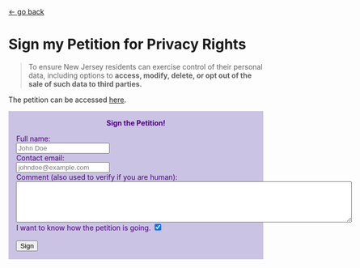 [<- go back](/)

# Sign my Petition for Privacy Rights

> To ensure New Jersey residents can exercise control of their personal data, including options to **access, modify, delete, or opt out of the sale of such data to third parties.**

The petition can be accessed [here](use/petition.pdf).

<div class="warning" style='padding:0.1em; background-color: #CBC3E3; color:#4b0082'>
<span>
<p style='margin-top:1em; text-align:center'>
<b>Sign the Petition!</b>
<form action="/vote.cgi" id="vote" style='margin-left: 1em;' method="POST">   
    <label for="name">Full name:</label><br>   
    <input type="text" id="name" name="name" placeholder="John Doe"><br>   
    <label for="email">Contact email:</label><br>   
    <input type="text" id="email" name="email" placeholder="johndoe@example.com"><br>   
    <label for="comment">Comment (also used to verify if you are human):</label><br>   
    <textarea rows="5" cols="80" id="comment" name="comment"> </textarea><br>
    <label for="emailme">I want to know how the petition is going.</label>   
    <input type="checkbox" id="emailme" name="emailme" checked="checked"><br><br>
    <input id="submitvote" type="submit" value="Sign"> 
</form>
</p>
</span>
</div>
